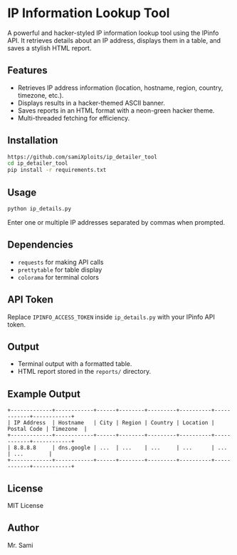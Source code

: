 # IP Information Lookup Tool

A powerful and hacker-styled IP information lookup tool using the IPinfo API. It retrieves details about an IP address, displays them in a table, and saves a stylish HTML report.

## Features
- Retrieves IP address information (location, hostname, region, country, timezone, etc.).
- Displays results in a hacker-themed ASCII banner.
- Saves reports in an HTML format with a neon-green hacker theme.
- Multi-threaded fetching for efficiency.

## Installation
```bash
https://github.com/samiXploits/ip_detailer_tool
cd ip_detailer_tool
pip install -r requirements.txt
```

## Usage
```bash
python ip_details.py
```
Enter one or multiple IP addresses separated by commas when prompted.

## Dependencies
- `requests` for making API calls
- `prettytable` for table display
- `colorama` for terminal colors

## API Token
Replace `IPINFO_ACCESS_TOKEN` inside `ip_details.py` with your IPinfo API token.

## Output
- Terminal output with a formatted table.
- HTML report stored in the `reports/` directory.

## Example Output
```
+-------------+------------+------+--------+---------+----------+------------+------------+
| IP Address  | Hostname   | City | Region | Country | Location | Postal Code | Timezone  |
+-------------+------------+------+--------+---------+----------+------------+------------+
| 8.8.8.8     | dns.google | ...  | ...    | ...     | ...      | ...        | ...        |
+-------------+------------+------+--------+---------+----------+------------+------------+
```

## License
MIT License

## Author
Mr. Sami

